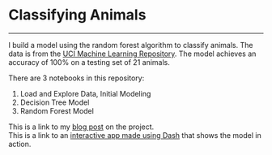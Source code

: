 # Classifying Animals
---
I build a model using the random forest algorithm to classify animals. The data
is from the [UCI Machine Learning Repository](http://archive.ics.uci.edu/ml/datasets/zoo).
The model achieves an accuracy of 100% on a testing set of 21 animals.  

There are 3 notebooks in this repository:  
1. Load and Explore Data, Initial Modeling  
2. Decision Tree Model  
3. Random Forest Model  

This is a link to my [blog post](https://ericchan24.squarespace.com/blog/2018/1/27/classifying-animals-using-machine-learning)
on the project.  
This is a link to an [interactive app made using Dash](https://animal-classifier.herokuapp.com/)
that shows the model in action.
